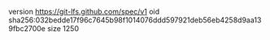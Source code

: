 version https://git-lfs.github.com/spec/v1
oid sha256:032bedde17f96c7645b98f1014076ddd597921deb56eb4258d9aa139fbc2700e
size 1250
